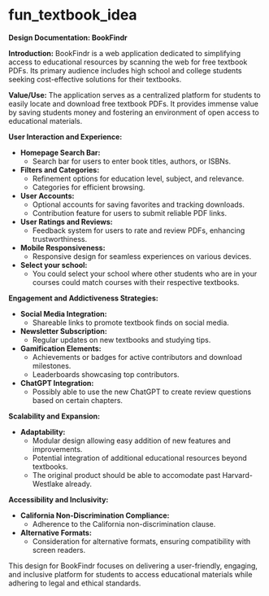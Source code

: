 # fun_textbook_idea

**Design Documentation: BookFindr**

**Introduction:**
BookFindr is a web application dedicated to simplifying access to educational resources by scanning the web for free textbook PDFs. Its primary audience includes high school and college students seeking cost-effective solutions for their textbooks.

**Value/Use:**
The application serves as a centralized platform for students to easily locate and download free textbook PDFs. It provides immense value by saving students money and fostering an environment of open access to educational materials.

**User Interaction and Experience:**
- **Homepage Search Bar:**
  - Search bar for users to enter book titles, authors, or ISBNs.
- **Filters and Categories:**
  - Refinement options for education level, subject, and relevance.
  - Categories for efficient browsing.
- **User Accounts:**
  - Optional accounts for saving favorites and tracking downloads.
  - Contribution feature for users to submit reliable PDF links.
- **User Ratings and Reviews:**
  - Feedback system for users to rate and review PDFs, enhancing trustworthiness.
- **Mobile Responsiveness:**
  - Responsive design for seamless experiences on various devices.
- **Select your school:**
  - You could select your school where other students who are in your courses could match courses with their respective textbooks. 

**Engagement and Addictiveness Strategies:**
- **Social Media Integration:**
  - Shareable links to promote textbook finds on social media.
- **Newsletter Subscription:**
  - Regular updates on new textbooks and studying tips.
- **Gamification Elements:**
  - Achievements or badges for active contributors and download milestones.
  - Leaderboards showcasing top contributors.
- **ChatGPT Integration:**
  - Possibly able to use the new ChatGPT to create review questions based on certain chapters.

**Scalability and Expansion:**
- **Adaptability:**
  - Modular design allowing easy addition of new features and improvements.
  - Potential integration of additional educational resources beyond textbooks.
  - The original product should be able to accomodate past Harvard-Westlake already.

**Accessibility and Inclusivity:**
- **California Non-Discrimination Compliance:**
  - Adherence to the California non-discrimination clause.
- **Alternative Formats:**
  - Consideration for alternative formats, ensuring compatibility with screen readers.
  
This design for BookFindr focuses on delivering a user-friendly, engaging, and inclusive platform for students to access educational materials while adhering to legal and ethical standards.
